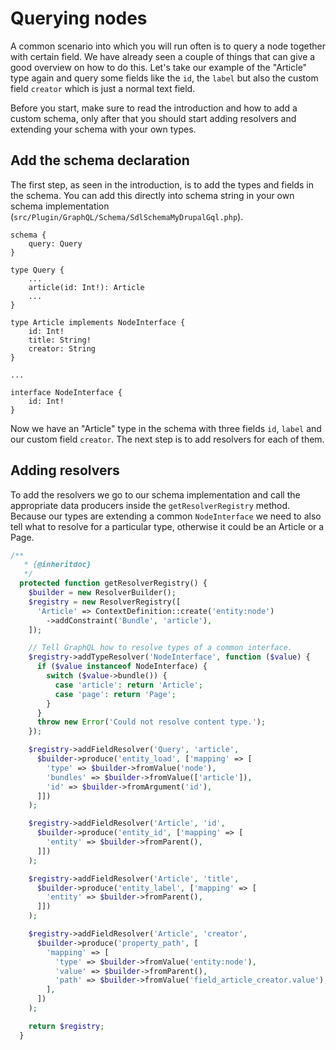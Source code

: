 # Querying nodes

A common scenario into which you will run often is to query a node together with certain field. We have already seen a couple of things that can give a good overview on how to do this. Let's take our example of the "Article" type again and query some fields like the `id`, the `label` but also the custom field `creator` which is just a normal text field.

Before you start, make sure to read the introduction and how to add a custom schema, only after that you should start adding resolvers and extending your schema with your own types.

## Add the schema declaration

The first step, as seen in the introduction, is to add the types and fields in the schema. You can add this directly into schema string in your own schema implementation (`src/Plugin/GraphQL/Schema/SdlSchemaMyDrupalGql.php`).

```
schema {
    query: Query
}

type Query {
    ...
    article(id: Int!): Article
    ...
}

type Article implements NodeInterface {
    id: Int!
    title: String!
    creator: String
}

...

interface NodeInterface {
    id: Int!
}
```

Now we have an "Article" type in the schema with three fields `id`, `label` and our custom field `creator`. The next step is to add resolvers for each of them.

## Adding resolvers

To add the resolvers we go to our schema implementation and call the appropriate data producers inside the `getResolverRegistry` method. Because our types are extending a common `NodeInterface` we need to also tell what to resolve for a particular type, otherwise it could be an Article or a Page.

```php
/**
   * {@inheritdoc}
   */
  protected function getResolverRegistry() {
    $builder = new ResolverBuilder();
    $registry = new ResolverRegistry([
      'Article' => ContextDefinition::create('entity:node')
        ->addConstraint('Bundle', 'article'),
    ]);

    // Tell GraphQL how to resolve types of a common interface.
    $registry->addTypeResolver('NodeInterface', function ($value) {
      if ($value instanceof NodeInterface) {
        switch ($value->bundle()) {
          case 'article': return 'Article';
          case 'page': return 'Page';
        }
      }
      throw new Error('Could not resolve content type.');
    });

    $registry->addFieldResolver('Query', 'article',
      $builder->produce('entity_load', ['mapping' => [
        'type' => $builder->fromValue('node'),
        'bundles' => $builder->fromValue(['article']),
        'id' => $builder->fromArgument('id'),
      ]])
    );

    $registry->addFieldResolver('Article', 'id',
      $builder->produce('entity_id', ['mapping' => [
        'entity' => $builder->fromParent(),
      ]])
    );

    $registry->addFieldResolver('Article', 'title',
      $builder->produce('entity_label', ['mapping' => [
        'entity' => $builder->fromParent(),
      ]])
    );

    $registry->addFieldResolver('Article', 'creator',
      $builder->produce('property_path', [
        'mapping' => [
          'type' => $builder->fromValue('entity:node'),
          'value' => $builder->fromParent(),
          'path' => $builder->fromValue('field_article_creator.value'),
        ],
      ])
    );

    return $registry;
  }
```
